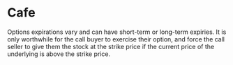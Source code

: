 # Cafe
Options expirations vary and can have short-term or long-term expiries. It is only worthwhile for the call buyer to exercise their option, and force the call seller to give them the stock at the strike price if the current price of the underlying is above the strike price.
